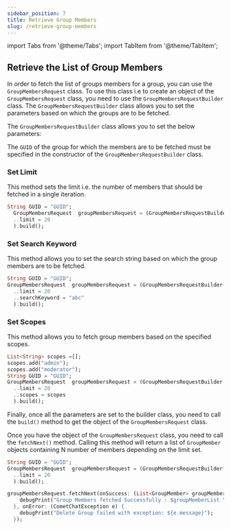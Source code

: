 ```yaml
---
sidebar_position: 7
title: Retrieve Group Members
slug: /retrieve-group-members
---
```



import Tabs from '@theme/Tabs';
import TabItem from '@theme/TabItem';

## Retrieve the List of Group Members

In order to fetch the list of groups members for a group, you can use the `GroupMembersRequest` class. To use this class i.e to create an object of the `GroupMembersRequest` class, you need to use the `GroupMembersRequestBuilder` class. The `GroupMembersRequestBuilder` class allows you to set the parameters based on which the groups are to be fetched.

The `GroupMembersRequestBuilder` class allows you to set the below parameters:

The `GUID` of the group for which the members are to be fetched must be specified in the constructor of the `GroupMembersRequestBuilder` class.

### Set Limit

This method sets the limit i.e. the number of members that should be fetched in a single iteration.

<Tabs>
<TabItem value="Dart" label="Dart">

  ```dart
String GUID = "GUID";
    GroupMembersRequest  groupMembersRequest = (GroupMembersRequestBuilder(GUID)
    ..limit = 20
    ).build();
  ```
</TabItem>
</Tabs>




### Set Search Keyword

This method allows you to set the search string based on which the group members are to be fetched.

<Tabs>
<TabItem value="Dart" label="Dart">

  ```dart
String GUID = "GUID";
GroupMembersRequest  groupMembersRequest = (GroupMembersRequestBuilder(GUID)
    ..limit = 20
    ..searchKeyword = "abc"
    ).build();
  ```
</TabItem>
</Tabs>



### Set Scopes

This method allows you to fetch group members based on the specified scopes.

<Tabs>
<TabItem value="Dart" label="Dart">

  ```dart
List<String> scopes =[];
scopes.add("admin");
scopes.add("moderator");
String GUID = "GUID";
GroupMembersRequest  groupMembersRequest = (GroupMembersRequestBuilder(GUID)
    ..limit = 20
    ..scopes = scopes
    ).build();
  ```
</TabItem>
</Tabs>


Finally, once all the parameters are set to the builder class, you need to call the `build()` method to get the object of the `GroupMembersRequest` class.

Once you have the object of the `GroupMembersRequest` class, you need to call the `fetchNext()` method. Calling this method will return a list of `GroupMember` objects containing N number of members depending on the limit set.

<Tabs>
<TabItem value="Dart" label="Dart">

  ```dart
String GUID = "GUID";
GroupMembersRequest  groupMembersRequest = (GroupMembersRequestBuilder(GUID)
    ..limit = 20
    ).build();

groupMembersRequest.fetchNext(onSuccess: (List<GroupMember> groupMemberList){
      debugPrint("Group Members fetched Successfully : $groupMemberList ");  
    }, onError: (CometChatException e) {
      debugPrint("Delete Group failed with exception: ${e.message}");
    });
  ```
</TabItem>
</Tabs>

